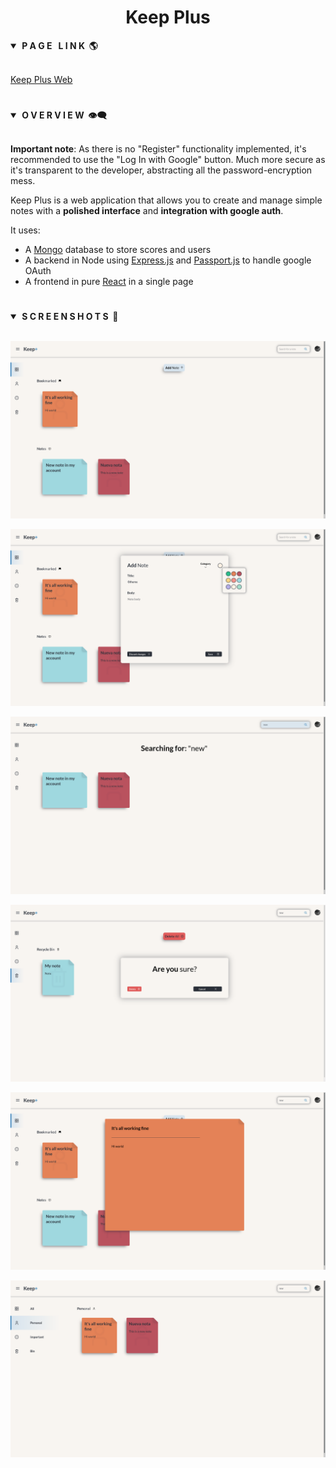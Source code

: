 <div align="center"> <h1><strong>Keep Plus</strong></h1> </div>

<details open>
<summary><strong>&nbsp;P A G E &nbsp; L I N K &nbsp;🌎</strong></summary>
<br>

[Keep Plus Web](https://keep-plus-web.herokuapp.com/)
</details>

#

<details open>
<summary><strong>&nbsp;O V E R V I E W &nbsp;👁️‍🗨️</strong></summary>
<br>

**Important note**: As there is no "Register" functionality implemented, it's recommended to use the "Log In with Google" button.
Much more secure as it's transparent to the developer, abstracting all the password-encryption mess.

Keep Plus is a web application that allows you to create and manage
simple notes with a **polished interface** and **integration with google auth**.

It uses:
* A [Mongo](https://github.com/mongodb/mongo) database to store scores and users
* A backend in Node using [Express.js](https://github.com/expressjs/express) and [Passport.js](https://github.com/jaredhanson/passport) to handle google OAuth
* A frontend in pure [React](https://github.com/facebook/react) in a single page
</details>

#

<details open>
<summary><strong>&nbsp;S C R E E N S H O T S &nbsp;📸</strong></summary>
<br>

![main View](screenshots/main.png)

![Edit Note](screenshots/add.png)

![Note View](screenshots/search.png)

![Search View](screenshots/delete.png)

![Search View](screenshots/view.png)

![Search View](screenshots/expand.png)

</details>
